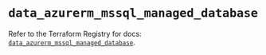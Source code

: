 # `data_azurerm_mssql_managed_database`

Refer to the Terraform Registry for docs: [`data_azurerm_mssql_managed_database`](https://registry.terraform.io/providers/hashicorp/azurerm/4.23.0/docs/data-sources/mssql_managed_database).
